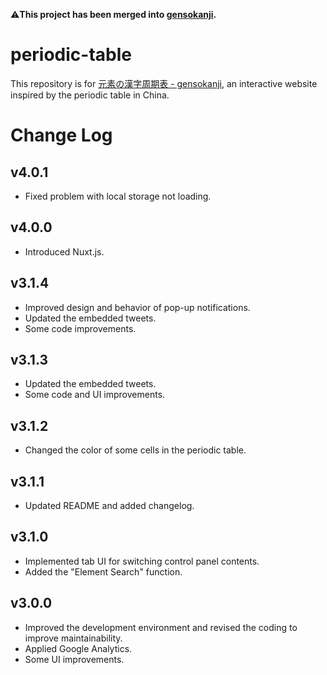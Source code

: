 ⚠️**This project has been merged into [gensokanji](https://github.com/utf8sjis/gensokanji).**

# periodic-table

This repository is for [元素の漢字周期表 - gensokanji](https://gensokanji.netlify.app/periodic-table), an interactive website inspired by the periodic table in China.

# Change Log

## v4.0.1
* Fixed problem with local storage not loading.

## v4.0.0
* Introduced Nuxt.js.

## v3.1.4
* Improved design and behavior of pop-up notifications.
* Updated the embedded tweets.
* Some code improvements.

## v3.1.3
* Updated the embedded tweets.
* Some code and UI improvements.

## v3.1.2
* Changed the color of some cells in the periodic table.

## v3.1.1
* Updated README and added changelog.

## v3.1.0
* Implemented tab UI for switching control panel contents.
* Added the "Element Search" function.

## v3.0.0
* Improved the development environment and revised the coding to improve maintainability.
* Applied Google Analytics.
* Some UI improvements.
